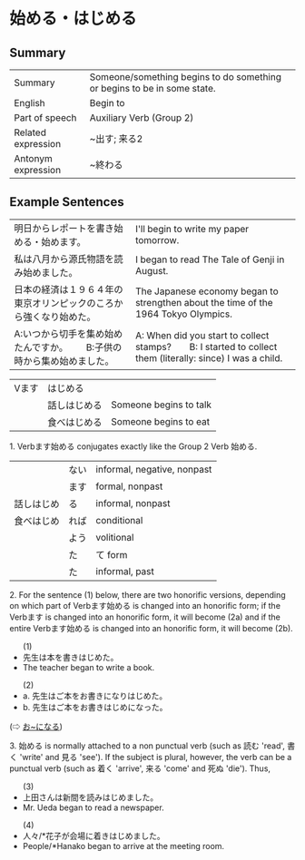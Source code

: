 # 始める・はじめる

## Summary

<table><tr>   <td>Summary</td>   <td>Someone/something begins to do something or begins to be in some state.</td></tr><tr>   <td>English</td>   <td>Begin to</td></tr><tr>   <td>Part of speech</td>   <td>Auxiliary Verb (Group 2)</td></tr><tr>   <td>Related expression</td>   <td>~出す; 来る2</td></tr><tr>   <td>Antonym expression</td>   <td>~終わる</td></tr></table>

## Example Sentences

<table><tr>   <td>明日からレポートを書き始める・始めます。</td>   <td>I'll begin to write my paper tomorrow.</td></tr><tr>   <td>私は八月から源氏物語を読み始めました。</td>   <td>I began to read The Tale of Genji in August.</td></tr><tr>   <td>日本の経済は１９６４年の東京オリンピックのころから強くなり始めた。</td>   <td>The Japanese economy began to strengthen about the time of the 1964 Tokyo Olympics.</td></tr><tr>   <td>A:いつから切手を集め始めたんですか。  B:子供の時から集め始めました。</td>   <td>A: When did you start to collect stamps?&emsp;&emsp;B: I started to collect them (literally: since) I was a child.</td></tr></table>

<table class="table"><tbody><tr class="tr head"><td class="td"><span class="bold">Vます</span></td><td class="td"><span class="concept">はじめる</span></td><td class="td"></td></tr><tr class="tr"><td class="td"></td><td class="td"><span>話し</span><span class="concept">はじめる</span></td><td class="td"><span>Someone begins to talk</span></td></tr><tr class="tr"><td class="td"></td><td class="td"><span>食べ</span><span class="concept">はじめる</span></td><td class="td"><span>Someone begins to eat</span></td></tr></tbody></table>

<p>1. Verbます<span class="cloze">始める</span> conjugates exactly like the Group 2 Verb <span class="cloze">始める</span>.</p>  <table class="table"> <tbody> <tr class="tr"> <td class="td"></td> <td class="td">ない</td> <td class="td">informal, negative, nonpast</td> </tr> <tr class="tr"> <td class="td"></td> <td class="td">ます</td> <td class="td">formal, nonpast</td> </tr> <tr class="tr"> <td class="td">話し<span class="cloze">はじめ</span></td> <td class="td">る</td> <td class="td">informal, nonpast</td> </tr> <tr class="tr"> <td class="td">食べ<span class="cloze">はじめ</span></td> <td class="td">れば</td> <td class="td">conditional</td> </tr> <tr class="tr"> <td class="td"></td> <td class="td">よう</td> <td class="td">volitional</td> </tr> <tr class="tr"> <td class="td"></td> <td class="td">た</td> <td class="td">て form</td> </tr> <tr class="tr"> <td class="td"></td> <td class="td">た</td> <td class="td">informal, past</td> </tr> </tbody> </table>  <p>2. For the sentence (1) below, there are two honorific versions, depending on which part of Verbます<span class="cloze">始める</span> is changed into an honorific form; if the Verbます is changed into an honorific form, it will become (2a) and if the entire Verbます<span class="cloze">始める</span> is changed into an honorific form, it will become (2b).</p>  <ul>(1) <li>先生は本を書きはじめた。</li> <li>The teacher began to write a book.</li> </ul>  <ul>(2) <li>a. 先生はご本をお書きになり<span class="cloze">はじめた</span>。</li> <div class="divide"></div> <li>b. 先生はご本をお書き<span class="cloze">はじめ</span>になった。</li> </ul>  <p>(⇨ <a href="#㊦ お～になる">お~になる</a>)</p>  <p>3. <span class="cloze">始める</span> is normally attached to a non punctual verb (such as 読む 'read', 書く 'write' and 見る 'see'). If the subject is plural, however, the verb can be a punctual verb (such as 着く 'arrive', 来る 'come' and 死ぬ 'die'). Thus,</p>  <ul>(3) <li>上田さんは新間を読み<span class="cloze">はじめました</span>。</li> <li>Mr. Ueda began to read a newspaper.</li> </ul>  <ul>(4) <li>人々/*花子が会場に着き<span class="cloze">はじめました</span>。</li> <li>People/*Hanako began to arrive at the meeting room.</li> </ul>

